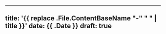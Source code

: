 
---
title: '{{ replace .File.ContentBaseName "-" " " | title }}'
date: {{ .Date }}
draft: true
---
